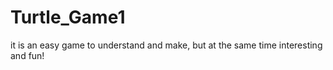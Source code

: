 # Turtle_Game1
it is an easy game to understand and make, but at the same time interesting and fun!
